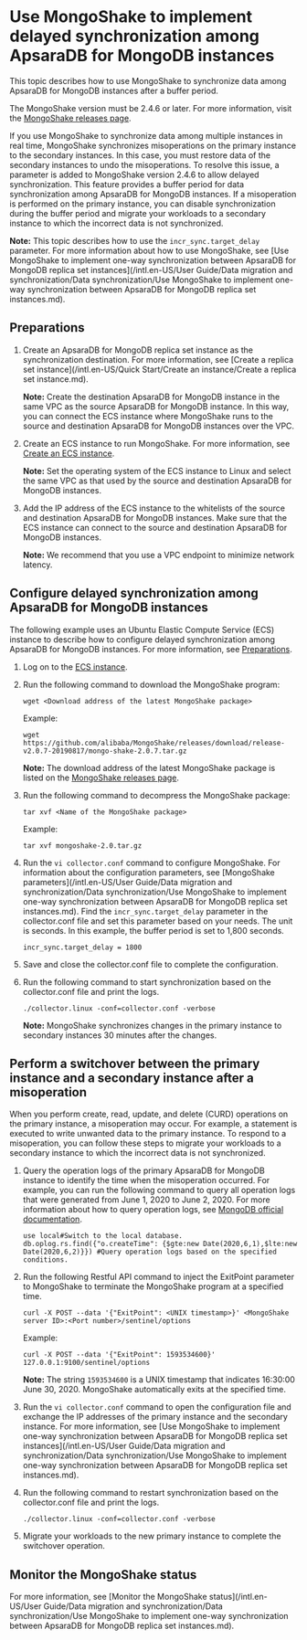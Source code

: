 # Use MongoShake to implement delayed synchronization among ApsaraDB for MongoDB instances

This topic describes how to use MongoShake to synchronize data among ApsaraDB for MongoDB instances after a buffer period.

The MongoShake version must be 2.4.6 or later. For more information, visit the [MongoShake releases page](https://github.com/alibaba/MongoShake).

If you use MongoShake to synchronize data among multiple instances in real time, MongoShake synchronizes misoperations on the primary instance to the secondary instances. In this case, you must restore data of the secondary instances to undo the misoperations. To resolve this issue, a parameter is added to MongoShake version 2.4.6 to allow delayed synchronization. This feature provides a buffer period for data synchronization among ApsaraDB for MongoDB instances. If a misoperation is performed on the primary instance, you can disable synchronization during the buffer period and migrate your workloads to a secondary instance to which the incorrect data is not synchronized.

**Note:** This topic describes how to use the `incr_sync.target_delay` parameter. For more information about how to use MongoShake, see [Use MongoShake to implement one-way synchronization between ApsaraDB for MongoDB replica set instances](/intl.en-US/User Guide/Data migration and synchronization/Data synchronization/Use MongoShake to implement one-way synchronization between ApsaraDB for MongoDB replica
         set instances.md).

## Preparations

1.  Create an ApsaraDB for MongoDB replica set instance as the synchronization destination. For more information, see [Create a replica set instance](/intl.en-US/Quick Start/Create an instance/Create a replica set instance.md).

    **Note:** Create the destination ApsaraDB for MongoDB instance in the same VPC as the source ApsaraDB for MongoDB instance. In this way, you can connect the ECS instance where MongoShake runs to the source and destination ApsaraDB for MongoDB instances over the VPC.

2.  Create an ECS instance to run MongoShake. For more information, see [Create an ECS instance](https://www.alibabacloud.com/help/zh/doc-detail/25424.htm).

    **Note:** Set the operating system of the ECS instance to Linux and select the same VPC as that used by the source and destination ApsaraDB for MongoDB instances.

3.  Add the IP address of the ECS instance to the whitelists of the source and destination ApsaraDB for MongoDB instances. Make sure that the ECS instance can connect to the source and destination ApsaraDB for MongoDB instances.

    **Note:** We recommend that you use a VPC endpoint to minimize network latency.


## Configure delayed synchronization among ApsaraDB for MongoDB instances

The following example uses an Ubuntu Elastic Compute Service \(ECS\) instance to describe how to configure delayed synchronization among ApsaraDB for MongoDB instances. For more information, see [Preparations](#section_prc_09g_855).

1.  Log on to the [ECS instance](https://www.alibabacloud.com/help/zh/doc-detail/25434.htm).

2.  Run the following command to download the MongoShake program:

    ```
    wget <Download address of the latest MongoShake package>
    ```

    Example:

    ```
    wget https://github.com/alibaba/MongoShake/releases/download/release-v2.0.7-20190817/mongo-shake-2.0.7.tar.gz
    ```

    **Note:** The download address of the latest MongoShake package is listed on the [MongoShake releases page](https://github.com/alibaba/MongoShake/releases).

3.  Run the following command to decompress the MongoShake package:

    ```
    tar xvf <Name of the MongoShake package>
    ```

    Example:

    ```
    tar xvf mongoshake-2.0.tar.gz
    ```

4.  Run the `vi collector.conf` command to configure MongoShake. For information about the configuration parameters, see [MongoShake parameters](/intl.en-US/User Guide/Data migration and synchronization/Data synchronization/Use MongoShake to implement one-way synchronization between ApsaraDB for MongoDB replica
         set instances.md). Find the `incr_sync.target_delay` parameter in the collector.conf file and set this parameter based on your needs. The unit is seconds. In this example, the buffer period is set to 1,800 seconds.

    ```
    incr_sync.target_delay = 1800
    ```

5.  Save and close the collector.conf file to complete the configuration.

6.  Run the following command to start synchronization based on the collector.conf file and print the logs.

    ```
    ./collector.linux -conf=collector.conf -verbose
    ```

    **Note:** MongoShake synchronizes changes in the primary instance to secondary instances 30 minutes after the changes.


## Perform a switchover between the primary instance and a secondary instance after a misoperation

When you perform create, read, update, and delete \(CURD\) operations on the primary instance, a misoperation may occur. For example, a statement is executed to write unwanted data to the primary instance. To respond to a misoperation, you can follow these steps to migrate your workloads to a secondary instance to which the incorrect data is not synchronized.

1.  Query the operation logs of the primary ApsaraDB for MongoDB instance to identify the time when the misoperation occurred. For example, you can run the following command to query all operation logs that were generated from June 1, 2020 to June 2, 2020. For more information about how to query operation logs, see [MongoDB official documentation](https://docs.mongodb.com/manual/reference/command/find/).

    ```
    use local#Switch to the local database.
    db.oplog.rs.find({"o.createTime": {$gte:new Date(2020,6,1),$lte:new Date(2020,6,2)}}) #Query operation logs based on the specified conditions.
    ```

2.  Run the following Restful API command to inject the ExitPoint parameter to MongoShake to terminate the MongoShake program at a specified time.

    ```
    curl -X POST --data '{"ExitPoint": <UNIX timestamp>}' <MongoShake server ID>:<Port number>/sentinel/options
    ```

    Example:

    ```
    curl -X POST --data '{"ExitPoint": 1593534600}' 127.0.0.1:9100/sentinel/options
    ```

    **Note:** The string `1593534600` is a UNIX timestamp that indicates 16:30:00 June 30, 2020. MongoShake automatically exits at the specified time.

3.  Run the `vi collector.conf` command to open the configuration file and exchange the IP addresses of the primary instance and the secondary instance. For more information, see [Use MongoShake to implement one-way synchronization between ApsaraDB for MongoDB replica set instances](/intl.en-US/User Guide/Data migration and synchronization/Data synchronization/Use MongoShake to implement one-way synchronization between ApsaraDB for MongoDB replica
         set instances.md).

4.  Run the following command to restart synchronization based on the collector.conf file and print the logs.

    ```
    ./collector.linux -conf=collector.conf -verbose
    ```

5.  Migrate your workloads to the new primary instance to complete the switchover operation.


## Monitor the MongoShake status

For more information, see [Monitor the MongoShake status](/intl.en-US/User Guide/Data migration and synchronization/Data synchronization/Use MongoShake to implement one-way synchronization between ApsaraDB for MongoDB replica
         set instances.md).

